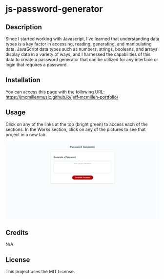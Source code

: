 # js-password-generator

## Description

Since I started working with Javascript, I've learned that understanding data types is a key factor in accessing, reading, generating, and manipulating data. JavaScript data types such as numbers, strings, booleans, and arrays display data in a variety of ways, and I harnessed the capabilities of this data to create a password generator that can be utilized for any interface or login that requires a password.

## Installation

You can access this page with the following URL:
https://jmcmillenmusic.github.io/jeff-mcmillen-portfolio/

## Usage

Click on any of the links at the top (bright green) to access each of the sections. In the Works section, click on any of the pictures to see that project in a new tab.

![screenshot](/images/screenshot.png)

## Credits

N/A

## License

This project uses the MIT License.